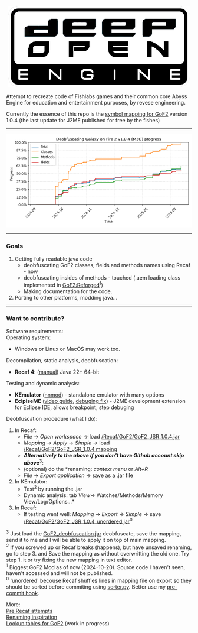 <p align="center">
  <img src="/extras/DeepOpen.png" />
</p>

Attempt to recreate code of Fishlabs games and their common core Abyss Engine for education and entertainment purposes, by revese engineering.

Currently the essence of this repo is the [symbol mapping for GoF2](/Recaf/GoF2/GoF2_JSR_1.0.4.mapping) version 1.0.4 (the last update for J2ME published for free by the fishes)
___
<p align="center">
  <img src="/extras/logger/progress_chart.png" />
</p>

___
### Goals
1. Getting fully readable java code
    * deobfuscating GoF2 classes, fields and methods names using Recaf - now
    * deobfuscating insides of methods - touched (.aem loading class implemented in [GoF2:Reforged](https://drive.google.com/drive/folders/198TUt7ERvaK7kdShcHvn_otm48rbBnKV)<sup>1</sup>)
    * Making documentation for the code.
2. Porting to other platforms, modding java...
___

### Want to contribute?

Software requirements:\
Operating system:
* Windows or Linux or MacOS may work too.

Decompilation, static analysis, deobfuscation:
* **Recaf 4**: ([manual](https://github.com/Col-E/Recaf-Launcher/blob/master/MANUAL.md)) Java 22+ 64-bit

Testing and dynamic analysis:
* **KEmulator** ([nnmod](https://github.com/shinovon/KEmulator)) - standalone emulator with many options
* **EclpiseME** ([video guide](www.youtube.com/watch?v=udm5OtkRkew), [debuging fix](https://web.archive.org/web/20080120104502/https://eclipseme.org/docs/configuring.html#step2)) - J2ME development extension for Eclipse IDE, allows breakpoint, step debuging

Deobfuscation procedure (what I do):

1. In Recaf:
      - *File* -> *Open workspace* -> load [/Recaf/GoF2/GoF2_JSR_1.0.4.jar](/Recaf/GoF2/GoF2_JSR_1.0.4.jar)
      - *Mapping* -> *Apply* -> *Simple* -> load [/Recaf/GoF2/GoF2_JSR_1.0.4.mapping](/Recaf/GoF2/GoF2_JSR_1.0.4.mapping)
      - ***Alternatively to the above if you don't have Github account skip above***<sup>3</sup>: 
      - (optional) do the *renaming: *context menu* or *Alt+R* 
      - *File* -> *Export application* -> save as a .jar file
2. In KEmulator:
    - Test<sup>2</sup> by running the .jar
    - Dynamic analysis:  tab *View*-> Watches/Methods/Memory View/Log/Options...*
3. In Recaf:
    - If testing went well: *Mapping* -> *Export* -> *Simple* -> save [/Recaf/GoF2/GoF2_JSR_1.0.4_unordered.jar](/Recaf/GoF2_JSR_1.0.4_unordered.mapping)<sup>0</sup>

<sup>3</sup> Just load the [GoF2_deobfuscation.jar](/Recaf/GoF2/GoF2_deobfuscation.jar) deobfuscate, save the mapping, send it to me and I will be able to apply it on top of main mapping. \
<sup>2</sup> If you screwed up or Recaf breaks (happens), but have unsaved renaming, go to step 3. and Save the mapping as without overwritting the old one. Try step 1. it or try fixing the new mapping in text editor.\
<sup>1</sup> Biggest GoF2 Mod as of now (2024-10-20). Source code I haven't seen, haven't accessed and will not be published. \
<sup>0</sup> 'unordered' becouse Recaf shuffles lines in mapping file on export so they should be sorted before commiting using [sorter.py](/extras/sorter/sorter.py). Better use my [pre-commit hook](/extras/hooks/pre-commit).

More: \
[Pre Recaf attempts](/src/README.md)\
[Renaming inspiration](/extras/gof2-1.0.1-ios-symbols/simple-mapping)\
[Lookup tables for GoF2](https://docs.google.com/spreadsheets/u/1/d/e/2PACX-1vRjJFtnrG9-7vdqHtHtPCu0Tg7C-1A89lxo434_7fgEguS9I6O1u3wcRmoWnHEhgUP2Mbd9EMIzAPJA/pubhtml#)  (work in progress)
